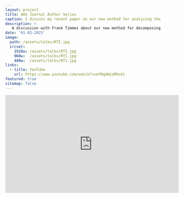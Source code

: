 ```yaml
---
layout: project
title: AAS Journal Author Series
caption: I discuss my recent paper on our new method for analyzing the morphology of sueprnova remnants with AAS Journal Editor Frank Timmes.
description: >
   A discussion with Frank Timmes about our new method for decomposing supernova remnants using spherical harmonics, and what the resulting power spectrum can reveal about the underlying supernova. For more detail see our ApJ Letter [Using Anisotropies as a Forensic Tool for Decoding Supernova Remnants](https://ui.adsabs.harvard.edu/abs/2022ApJ...940L..28P/abstract). 
date: '01-03-2023'
image: 
  path: /assets/talks/RTI.jpg
  srcset: 
    1920w: /assets/talks/RTI.jpg
    960w:  /assets/talks/RTI.jpg
    480w:  /assets/talks/RTI.jpg
links:
  - title: YouTube
    url: https://www.youtube.com/watch?v=mfNqUWjoMks&t
featured: true
sitemap: false
---
```

<iframe width="560" height="315" src="https://www.youtube.com/embed/mfNqUWjoMks" title="YouTube video player" frameborder="0" allow="accelerometer; clipboard-write; encrypted-media; gyroscope; picture-in-picture; web-share" allowfullscreen></iframe>
